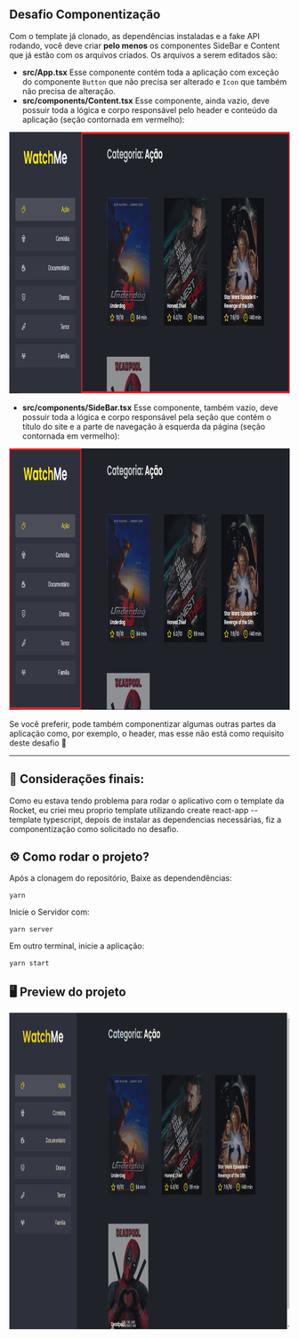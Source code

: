 ## Desafio Componentização

Com o template já clonado, as dependências instaladas e a fake API rodando, você deve criar **pelo menos** os componentes SideBar e Content que já estão com os arquivos criados.
Os arquivos a serem editados são:

- **src/App.tsx**
Esse componente contém toda a aplicação com exceção do componente `Button` que não precisa ser alterado e `Icon` que também não precisa de alteração.
- **src/components/Content.tsx**
Esse componente, ainda vazio, deve possuir toda a lógica e corpo responsável pelo header e conteúdo da aplicação (seção contornada em vermelho):

<p align="center">
  <img src="demo\contentImg.png" width="1012" height="470"/>
</p>

- **src/components/SideBar.tsx**
Esse componente, também vazio, deve possuir toda a lógica e corpo responsável pela seção que contém o título do site e a parte de navegação à esquerda da página (seção contornada em vermelho):

<p align="center">
  <img src="demo\sidebarImg.png" width="1012" height="470"/>
</p>

Se você preferir, pode também componentizar algumas outras partes da aplicação como, por exemplo, o header, mas esse não está como requisito deste desafio 🚀
<hr>

## 💪 Considerações finais:
Como eu estava tendo problema para rodar o aplicativo com o template da Rocket, eu criei meu proprio template utilizando create react-app --template typescript, depois de instalar as dependencias necessárias, fiz a componentização como solicitado no desafio.

## ⚙️ Como rodar o projeto?
Após a clonagem do repositório, Baixe as dependendências:
```
yarn
```

Inicie o Servidor com:
```
yarn server
```

Em outro terminal, inicie a aplicação:
```
yarn start
```

## 🖥️ Preview do projeto

<p align="center">
  <img src="demo\preview.gif" width="1012" height="569"/>
</p>